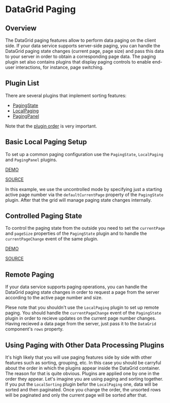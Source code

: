 # DataGrid Paging

## Overview

The DataGrid paging features allow to perform data paging on the client side. If your data service supports server-side paging, you can handle the DataGrid paging state changes (current page, page size) and pass this data to your server in order to obtain a corresponding page data. The paging plugin set also contains plugins that display paging controls to enable end-user interactions, for instance, page switching.

## Plugin List

There are several plugins that implement sorting features:
- [PagingState](../reference/paging-state.md)
- [LocalPaging](../reference/local-paging.md)
- [PagingPanel](../reference/paging-panel.md)

Note that the [plugin order](../README.md#plugin-order) is very important.

## Basic Local Paging Setup

To set up a common paging configuration use the `PagingState`, `LocalPaging` and `PagingPanel` plugins.

[DEMO](http://devexpress.github.io/devextreme-reactive/react/datagrid/demos/#/paging/local-paging)

[SOURCE](https://github.com/DevExpress/devextreme-reactive/tree/master/packages/dx-react-demos/src/bootstrap3/paging/local-paging.jsx)

In this example, we use the uncontrolled mode by specifying just a starting active page number via the `defaultCurrentPage` property of the `PagingState` plugin. After that the grid will manage paging state changes internally.

## Controlled Paging State

To control the paging state from the outside you need to set the `currentPage` and `pageSize` properties of the `PagingState` plugin and to handle the `currentPageChange` event of the same plugin.

[DEMO](http://devexpress.github.io/devextreme-reactive/react/datagrid/demos/#/paging/local-paging-controlled)

[SOURCE](https://github.com/DevExpress/devextreme-reactive/tree/master/packages/dx-react-demos/src/bootstrap3/paging/local-paging-controlled.jsx)

## Remote Paging

If your data service supports paging operations, you can handle the DataGrid paging state changes in order to request a page from the server according to the active page number and size.

Plese note that you shouldn't use the `LocalPaging` plugin to set up remote paging. You should handle the `currentPageChange` event of the `PagingState` plugin in order to recieve updates on the current page number changes. Having recieved a data page from the server, just pass it to the `DataGrid` component's `rows` property.

## Using Paging with Other Data Processing Plugins

It's high likely that you will use paging features side by side with other features such as sorting, grouping, etc. In this case you should be carryful about the order in which the plugins appear inside the DataGrid container. The reason for that is quite obvious. Plugins are applied one by one in the order they appear. Let's imagine you are using paging and sorting together. If you put the `LocalSorting` plugin befor the `LocalPaging` one,  data will be sorted and then paginated. Once you change the order, the unsorted rows will be paginated and only the current page will be sorted after that.

